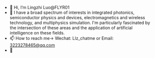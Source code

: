 - 👋 Hi, I’m Lingzhi Luo@FLYR01
- 👀 I have a broad spectrum of interests in integrated photonics, semiconductor physics and devices, electromagnetics and wireless technology, and multiphysics simulation.  I'm particularly fascinated by the intersection of these areas  and the application of artificial intelligence on these fields.
- 📫 How to reach me-> Wechat: Llz_chatme or Email: 3223278465@qq.com
- 🌱
<!---
FLYR01/FLYR01 is a ✨ special ✨ repository because its `README.md` (this file) appears on your GitHub profile.
You can click the Preview link to take a look at your changes.
--->
